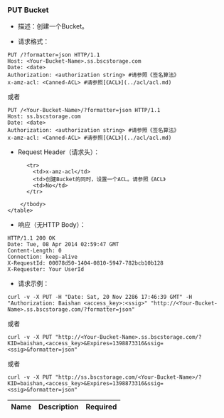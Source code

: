 ### PUT Bucket

 - 描述：创建一个Bucket。

 - 请求格式：

```http
PUT /?formatter=json HTTP/1.1
Host: <Your-Bucket-Name>.ss.bscstorage.com
Date: <date>
Authorization: <authorization string> #请参照《签名算法》
x-amz-acl: <Canned-ACL> #请参照[《ACL》](../acl/acl.md)
```

或者

```http
PUT /<Your-Bucket-Name>/?formatter=json HTTP/1.1
Host: ss.bscstorage.com
Date: <date>
Authorization: <authorization string> #请参照《签名算法》
x-amz-acl: <Canned-ACL> #请参照[《ACL》](../acl/acl.md)
```

 - Request Header（请求头）：

<table class="table table-condensed">
        <thead>
          <tr>
            <th>Name</th>
            <th>Description</th>
            <th>Required</th>
          </tr>
        </thead>
        <tbody>
        
          <tr>
            <td>x-amz-acl</td>
            <td>创建Bucket的同时，设置一个ACL。请参照《ACL》
            <td>No</td>
          </tr>
                    
        </tbody>
    </table>

 - 响应（无HTTP Body）：

```http
HTTP/1.1 200 OK
Date: Tue, 08 Apr 2014 02:59:47 GMT
Content-Length: 0
Connection: keep-alive
X-RequestId: 00078d50-1404-0810-5947-782bcb10b128
X-Requester: Your UserId
```

 - 请求示例：

```
curl -v -X PUT -H "Date: Sat, 20 Nov 2286 17:46:39 GMT" -H "Authorization: Baishan <access_key>:<ssig>" "http://<Your-Bucket-Name>.ss.bscstorage.com/?formatter=json"
```

或者

```
curl -v -X PUT "http://<Your-Bucket-Name>.ss.bscstorage.com/?KID=baishan,<access_key>&Expires=1398873316&ssig=<ssig>&formatter=json"
```

或者

```
curl -v -X PUT "http://ss.bscstorage.com/<Your-Bucket-Name>/?KID=baishan,<access_key>&Expires=1398873316&ssig=<ssig>&formatter=json"
```
